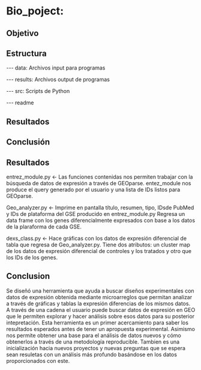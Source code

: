 # Bio_poject: 

## Objetivo 

## Estructura 

--- data: Archivos input para programas

--- results: Archivos output de programas

--- src: Scripts de Python

--- readme

## Resultados 

## Conclusión 

## Resultados
entrez_module.py <- Las funciones contenidas nos permiten trabajar con la búsqueda de datos de expresión a través de GEOparse.
entez_module nos produce el query generado por el usuario y una lista de IDs listos para GEOparse.

Geo_analyzer.py <- Imprime en pantalla título, resumen, tipo, IDsde PubMed y IDs de plataforma del GSE producido en entrez_module.py
Regresa un data frame con los genes diferencialmente expresados con base a los datos de la plaraforma de cada GSE. 

dexs_class.py <- Hace gráficas con los datos de expresión diferencial de tabla que regresa de Geo_analyzer.py. Tiene dos atributos: un cluster map de los datos de expresión diferencial de controles y los tratados y otro que los IDs de los genes.

## Conclusion
Se diseñó una herramienta que ayuda a buscar diseños experimentales con datos de expresión obtenida mediante microarreglos que permitan analizar a través de gráficas y tablas la expresión diferencias de los mismos datos. A través de una cadena el usuario puede buscar datos de expresión en GEO que le permiten explorar y hacer análisis sobre esos datos para su posterior intepretación.
Esta herramienta es un primer acercamiento para saber los resultados esperados antes de tener un apropuesta experimental. Asimismo nos permite obtener una base para el análisis de datos nuevos y cómo obtenerlos a través de una metodología reproducible.
Tambien es una inicialización hacia nuevos proyectos y nuevas preguntas que se espera sean resuletas con un análisis más profundo basándose en los datos proporcionados con este.